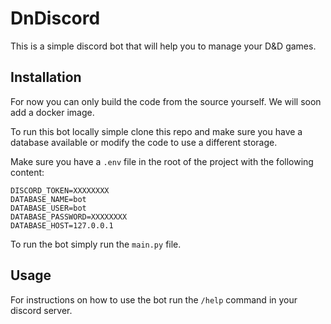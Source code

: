 # DnDiscord

This is a simple discord bot that will help you to manage your D&D games.

## Installation

For now you can only build the code from the source yourself. We will soon add a docker image.

To run this bot locally simple clone this repo and make sure you have a database available or modify the code to use a different storage.

Make sure you have a `.env` file in the root of the project with the following content:

```.env
DISCORD_TOKEN=XXXXXXXX
DATABASE_NAME=bot
DATABASE_USER=bot
DATABASE_PASSWORD=XXXXXXXX
DATABASE_HOST=127.0.0.1
```

To run the bot simply run the `main.py` file.

## Usage

For instructions on how to use the bot run the `/help` command in your discord server.
